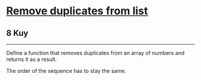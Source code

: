 <h1><a href="https://www.codewars.com/kata/57a5b0dfcf1fa526bb000118">Remove duplicates from list</a></h1>
<h2>8 Kuy</h2>
<hr>
<p>Define a function that removes duplicates from an array of numbers and returns it as a result.</p>
<p>The order of the sequence has to stay the same.</p>